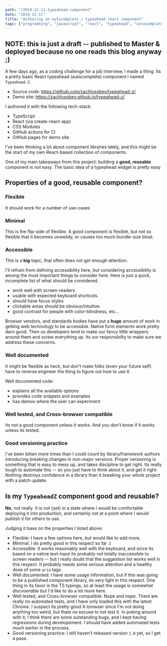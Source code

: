 ```yaml
---
path: "/2019-11-11-typeahead-component"
date: "2019-11-11"
title: "Authoring an autocomplete / typeahead react component"
tags: ["programming", "javascript", "react", "typeahead", "autocomplete", "component"]
---
```


## NOTE: this is just a draft -- published to Master & deployed because no one reads this blog anyway ;)

A few days ago, as a coding challenge for a job interview, I made a thing.
Its a pretty basic React typeahead (autocomplete) component I named `Typeahead-Z`.

- Source code: https://github.com/zachlysobey/typeahead-z/
- Demo site: https://zachlysobey.github.io/typeahead-z/

I authored it with the following tech-stack:

- TypeScript
- React (via create-react-app)
- CSS Modules
- GitHub actions for CI
- GitHub pages for demo site

I've been thinking a lot about component libraries lately, and this might be the start of my own React-based collection of components.

One of my main takeaways from this project: building a **good, reusable** component is not easy. The basic idea of a typeahead widget is pretty easy

## Properties of a good, reusable component?

### Flexible

It should work for a number of use-cases

### Minimal

This is the flip-side of flexible. A good component is flexible, but not so flexible that it becomes unweildy, or causes too much bundle-size bloat.

### Accessible

This is a **big** topic, that often does not get enough attention.

<!-- TODO: put an accessibility definition here? -->

I'll refrain from defining accessibility here, but considering accessibility is among the most important things to consider here. Here is just a quick, incomplete list of what should be considered.

- work well with screen-readers
- usable with expected keyboard shortcuts.
- should have focus styles
- clickable areas should be obvious/intuitive
- good contrast for people with color-blindness, etc...

Browser vendors, and standards bodies have put a **huge** amount of work in getting web technology to be accessible. Native form elements work pretty darn good. Then us developers tend to make our fancy little wrappers around them and screw everything up. Its our responsibilty to make sure we address these concerns.

<!-- TODO: talk about Aria etc? -->
<!-- TODO: Add some resources? -->

### Well documented

It might be flexible as heck, but don't make folks (even your future self) have to reverse engineer the thing to figure out how to use it.

Well documented code:

- explains all the available options
- provides code snippets and examples
- has demos where the user can experiment

### Well tested, and Cross-browser compatible

Its not a good component unless it works. And you don't know if it works unless its tested.

### Good versioning practice

I've been bitten more times than I could count by library/framework authors introducing breaking changes in non-major versions. Proper versioning is something that is easy to mess up, and takes discipline to get right. Its really tough to automate this -- so you just have to think about it, and get it right. Nothing destroys confidence in a library than it breaking your whole project with a patch update.

## Is my `TypeaheadZ` component good and reusable?

**No**, not really. It is not (yet) in a state where I would be comfortable deploying it into production, and certainly not at a point where I would publish it for others to use.

Judging it base on the properties I listed above:

- Flexible: I have a few options here, but would like to add more. <!-- TODO: discuss missing functionality-->
- Minimal: I do pretty good in this respect so far :)
- Accessible: It works reasonably well with the keyboard, and since its based on a native text-input its probably not totally inaccessible to screen readers -- but I really doubt that the suggestion list works well in this respect. It probably needs some serious attention and a healthy dose of some `aria` tags.
- Well documented: I have some usage information, but if this was going to be a published component library, its very light in this respect. One thing in its favor is the TS typings, so at least the usage is somewhat *discvoerable* but I'd like to do a lot more here.
- Well tested, and Cross-browser compatible: Nope and nope. There are really *no* automated tests, and I have only loaded this with the latest Chrome. I suspect its pretty good X-browser since I'm not doing anything too weird, but thats no excuse to not test it. In poking around with it, I think there are some outstanding bugs, and I kept having regressions during developement. I should have added automated tests *much* earlier in the process.
- Good versioning practice: I still haven't released version `1.0` yet, so I get a pass.